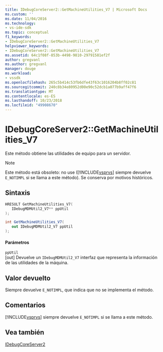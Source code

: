 ```yaml
---
title: IDebugCoreServer2::GetMachineUtilities_V7 | Microsoft Docs
ms.custom: ''
ms.date: 11/04/2016
ms.technology:
- vs-ide-sdk
ms.topic: conceptual
f1_keywords:
- IDebugCoreServer2::GetMachineUtilities_V7
helpviewer_keywords:
- IDebugCoreServer2::GetMachineUtilities_V7
ms.assetid: 64c1f08f-853b-4498-9810-29791581ef2f
author: gregvanl
ms.author: gregvanl
manager: douge
ms.workload:
- vssdk
ms.openlocfilehash: 265c5b414c53fb6dfe43f63c1016204b8ff02c81
ms.sourcegitcommit: 240c8b34e80952d00e90c52dcb1a077b9aff47f6
ms.translationtype: MT
ms.contentlocale: es-ES
ms.lasthandoff: 10/23/2018
ms.locfileid: "49908670"
---
```

# <a name="idebugcoreserver2getmachineutilitiesv7"></a>IDebugCoreServer2::GetMachineUtilities_V7
Este método obtiene las utilidades de equipo para un servidor.  
  
> [!NOTE]
>  Este método está obsoleto: no use ([!INCLUDE[vsprvs](../../../code-quality/includes/vsprvs_md.md)] siempre devuelve `E_NOTIMPL` si se llama a este método). Se conserva por motivos históricos.  
  
## <a name="syntax"></a>Sintaxis  
  
```cpp  
HRESULT GetMachineUtilities_V7(  
   IDebugMDMUtil2_V7** ppUtil  
);  
```  
  
```csharp  
int GetMachineUtilities_V7(  
   out IDebugMDMUtil2_V7 ppUtil  
);  
```  
  
#### <a name="parameters"></a>Parámetros  
 `ppUtil`  
 [out] Devuelve un `IDebugMDMUtil2_V7` interfaz que representa la información de las utilidades de la máquina.  
  
## <a name="return-value"></a>Valor devuelto  
 Siempre devuelve `E_NOTIMPL`, que indica que no se implementa el método.  
  
## <a name="remarks"></a>Comentarios  
 [!INCLUDE[vsprvs](../../../code-quality/includes/vsprvs_md.md)] siempre devuelve `E_NOTIMPL` si se llama a este método.  
  
## <a name="see-also"></a>Vea también  
 [IDebugCoreServer2](../../../extensibility/debugger/reference/idebugcoreserver2.md)